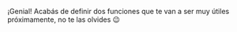 ¡Genial! Acabás de definir dos funciones que te van a ser muy útiles próximamente, no te las olvides :wink: